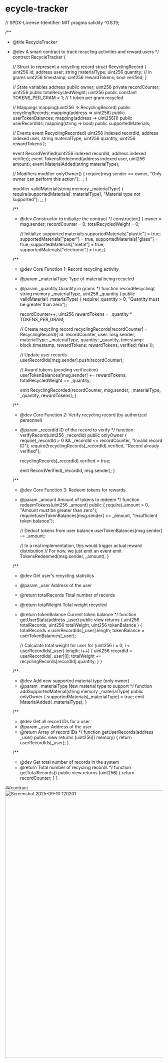 # ecycle-tracker
// SPDX-License-Identifier: MIT
pragma solidity ^0.8.19;

/**
 * @title RecycleTracker
 * @dev A smart contract to track recycling activities and reward users
 */
contract RecycleTracker {
    
    // Struct to represent a recycling record
    struct RecyclingRecord {
        uint256 id;
        address user;
        string materialType;
        uint256 quantity; // in grams
        uint256 timestamp;
        uint256 rewardTokens;
        bool verified;
    }
    
    // State variables
    address public owner;
    uint256 private recordCounter;
    uint256 public totalRecycledWeight;
    uint256 public constant TOKENS_PER_GRAM = 1; // 1 token per gram recycled
    
    // Mappings
    mapping(uint256 => RecyclingRecord) public recyclingRecords;
    mapping(address => uint256) public userTokenBalances;
    mapping(address => uint256[]) public userRecordIds;
    mapping(string => bool) public supportedMaterials;
    
    // Events
    event RecyclingRecorded(
        uint256 indexed recordId,
        address indexed user,
        string materialType,
        uint256 quantity,
        uint256 rewardTokens
    );
    
    event RecordVerified(uint256 indexed recordId, address indexed verifier);
    event TokensRedeemed(address indexed user, uint256 amount);
    event MaterialAdded(string materialType);
    
    // Modifiers
    modifier onlyOwner() {
        require(msg.sender == owner, "Only owner can perform this action");
        _;
    }
    
    modifier validMaterial(string memory _materialType) {
        require(supportedMaterials[_materialType], "Material type not supported");
        _;
    }
    
    /**
     * @dev Constructor to initialize the contract
     */
    constructor() {
        owner = msg.sender;
        recordCounter = 0;
        totalRecycledWeight = 0;
        
        // Initialize supported materials
        supportedMaterials["plastic"] = true;
        supportedMaterials["paper"] = true;
        supportedMaterials["glass"] = true;
        supportedMaterials["metal"] = true;
        supportedMaterials["electronic"] = true;
    }
    
    /**
     * @dev Core Function 1: Record recycling activity
     * @param _materialType Type of material being recycled
     * @param _quantity Quantity in grams
     */
    function recordRecycling(
        string memory _materialType,
        uint256 _quantity
    ) public validMaterial(_materialType) {
        require(_quantity > 0, "Quantity must be greater than zero");
        
        recordCounter++;
        uint256 rewardTokens = _quantity * TOKENS_PER_GRAM;
        
        // Create recycling record
        recyclingRecords[recordCounter] = RecyclingRecord({
            id: recordCounter,
            user: msg.sender,
            materialType: _materialType,
            quantity: _quantity,
            timestamp: block.timestamp,
            rewardTokens: rewardTokens,
            verified: false
        });
        
        // Update user records
        userRecordIds[msg.sender].push(recordCounter);
        
        // Award tokens (pending verification)
        userTokenBalances[msg.sender] += rewardTokens;
        totalRecycledWeight += _quantity;
        
        emit RecyclingRecorded(recordCounter, msg.sender, _materialType, _quantity, rewardTokens);
    }
    
    /**
     * @dev Core Function 2: Verify recycling record (by authorized personnel)
     * @param _recordId ID of the record to verify
     */
    function verifyRecord(uint256 _recordId) public onlyOwner {
        require(_recordId > 0 && _recordId <= recordCounter, "Invalid record ID");
        require(!recyclingRecords[_recordId].verified, "Record already verified");
        
        recyclingRecords[_recordId].verified = true;
        
        emit RecordVerified(_recordId, msg.sender);
    }
    
    /**
     * @dev Core Function 3: Redeem tokens for rewards
     * @param _amount Amount of tokens to redeem
     */
    function redeemTokens(uint256 _amount) public {
        require(_amount > 0, "Amount must be greater than zero");
        require(userTokenBalances[msg.sender] >= _amount, "Insufficient token balance");
        
        // Deduct tokens from user balance
        userTokenBalances[msg.sender] -= _amount;
        
        // In a real implementation, this would trigger actual reward distribution
        // For now, we just emit an event
        emit TokensRedeemed(msg.sender, _amount);
    }
    
    /**
     * @dev Get user's recycling statistics
     * @param _user Address of the user
     * @return totalRecords Total number of records
     * @return totalWeight Total weight recycled
     * @return tokenBalance Current token balance
     */
    function getUserStats(address _user) 
        public 
        view 
        returns (
            uint256 totalRecords,
            uint256 totalWeight,
            uint256 tokenBalance
        ) 
    {
        totalRecords = userRecordIds[_user].length;
        tokenBalance = userTokenBalances[_user];
        
        // Calculate total weight for user
        for (uint256 i = 0; i < userRecordIds[_user].length; i++) {
            uint256 recordId = userRecordIds[_user][i];
            totalWeight += recyclingRecords[recordId].quantity;
        }
    }
    
    /**
     * @dev Add new supported material type (only owner)
     * @param _materialType New material type to support
     */
    function addSupportedMaterial(string memory _materialType) public onlyOwner {
        supportedMaterials[_materialType] = true;
        emit MaterialAdded(_materialType);
    }
    
    /**
     * @dev Get all record IDs for a user
     * @param _user Address of the user
     * @return Array of record IDs
     */
    function getUserRecords(address _user) public view returns (uint256[] memory) {
        return userRecordIds[_user];
    }
    
    /**
     * @dev Get total number of records in the system
     * @return Total number of recycling records
     */
    function getTotalRecords() public view returns (uint256) {
        return recordCounter;
    }
}

##contract
<img width="1778" height="855" alt="Screenshot 2025-09-10 120201" src="https://github.com/user-attachments/assets/815bfb41-ce04-4062-93f3-7498114f307d" />
